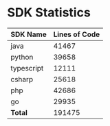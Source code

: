 # SDK Statistics

| SDK Name | Lines of Code |
| -------- | ------------- |
| java | 41467 |
| python | 39658 |
| typescript | 12111 |
| csharp | 25618 |
| php | 42686 |
| go | 29935 |
| **Total** | 191475 |
